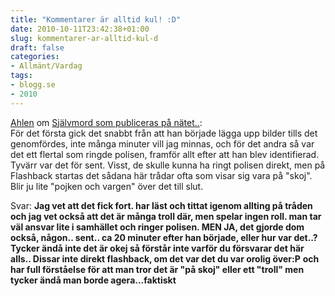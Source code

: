 ```yaml
---
title: "Kommentarer är alltid kul! :D"
date: 2010-10-11T23:42:38+01:00
slug: kommentarer-ar-alltid-kul-d
draft: false
categories:
- Allmänt/Vardag
tags:
- blogg.se
- 2010
---
```

[Ahlen](http://ahlendenriktige.blogspot.com/) om [Självmord som publiceras på nätet..](http://camillalovgren.blogg.se/2010/october/sjalvmord-som-publiceras-pa-natet.html):  
För det första gick det snabbt från att han började lägga upp bilder tills det genomfördes, inte många minuter vill jag minnas, och för det andra så var det ett flertal som ringde polisen, framför allt efter att han blev identifierad. Tyvärr var det för sent. Visst, de skulle kunna ha ringt polisen direkt, men på Flashback startas det sådana här trådar ofta som visar sig vara på "skoj". Blir ju lite "pojken och vargen" över det till slut.  
  
Svar: **Jag vet att det fick fort. har läst och tittat igenom allting på tråden och jag vet också att det är många troll där, men spelar ingen roll. man tar väl ansvar lite i samhället och ringer polisen. MEN JA, det gjorde dom också, någon.. sent.. ca 20 minuter efter han började, eller hur var det..? Tycker ändå inte det är okej så förstår inte varför du försvarar det här alls.. Dissar inte direkt flashback, om det var det du var orolig över:P** **och har full förståelse för att man tror det är "på skoj" eller ett "troll" men tycker ändå man borde agera...faktiskt**